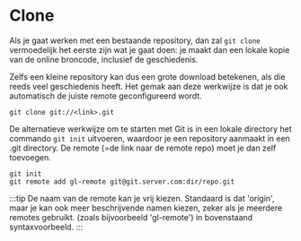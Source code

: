 # Clone

Als je gaat werken met een bestaande repository, dan zal `git clone` vermoedelijk het eerste zijn wat je gaat doen: je maakt dan een lokale kopie van de online broncode, inclusief de geschiedenis.

Zelfs een kleine repository kan dus een grote download betekenen, als die reeds veel geschiedenis heeft.
Het gemak aan deze werkwijze is dat je ook automatisch de juiste remote geconfigureerd wordt.

```
git clone git://<link>.git
```

De alternatieve werkwijze om te starten met Git is in een lokale directory het commando `git init` uitvoeren, waardoor je een repository aanmaakt in een .git directory. De remote (=de link naar de remote repo) moet je dan zelf toevoegen.

```
git init
git remote add gl-remote git@git.server.com:dir/repo.git
```

:::tip
De naam van de remote kan je vrij kiezen. Standaard is dat 'origin', maar je kan ook meer beschrijvende namen kiezen, zeker als je meerdere remotes gebruikt. (zoals bijvoorbeeld 'gl-remote') in bovenstaand syntaxvoorbeeld.
:::
